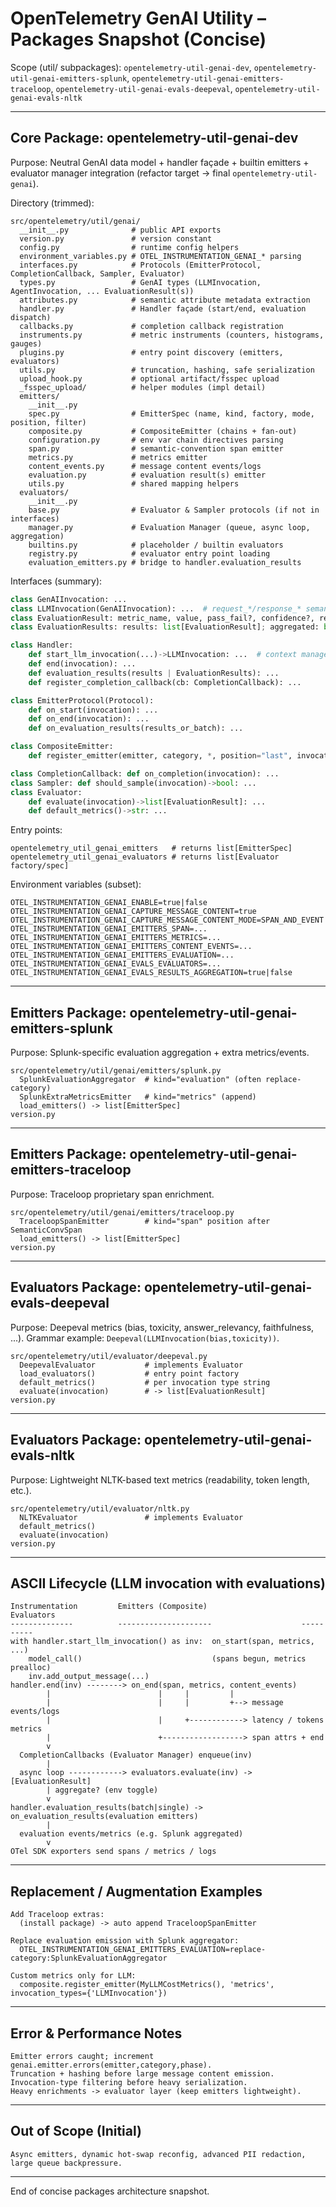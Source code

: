 # OpenTelemetry GenAI Utility – Packages Snapshot (Concise)

Scope (util/ subpackages):
`opentelemetry-util-genai-dev`, `opentelemetry-util-genai-emitters-splunk`, `opentelemetry-util-genai-emitters-traceloop`, `opentelemetry-util-genai-evals-deepeval`, `opentelemetry-util-genai-evals-nltk`

---
## Core Package: opentelemetry-util-genai-dev
Purpose: Neutral GenAI data model + handler façade + builtin emitters + evaluator manager integration (refactor target -> final `opentelemetry-util-genai`).

Directory (trimmed):
```text
src/opentelemetry/util/genai/
  __init__.py              # public API exports
  version.py               # version constant
  config.py                # runtime config helpers
  environment_variables.py # OTEL_INSTRUMENTATION_GENAI_* parsing
  interfaces.py            # Protocols (EmitterProtocol, CompletionCallback, Sampler, Evaluator)
  types.py                 # GenAI types (LLMInvocation, AgentInvocation, ... EvaluationResult(s))
  attributes.py            # semantic attribute metadata extraction
  handler.py               # Handler façade (start/end, evaluation dispatch)
  callbacks.py             # completion callback registration
  instruments.py           # metric instruments (counters, histograms, gauges)
  plugins.py               # entry point discovery (emitters, evaluators)
  utils.py                 # truncation, hashing, safe serialization
  upload_hook.py           # optional artifact/fsspec upload
  _fsspec_upload/          # helper modules (impl detail)
  emitters/
    __init__.py
    spec.py                # EmitterSpec (name, kind, factory, mode, position, filter)
    composite.py           # CompositeEmitter (chains + fan-out)
    configuration.py       # env var chain directives parsing
    span.py                # semantic-convention span emitter
    metrics.py             # metrics emitter
    content_events.py      # message content events/logs
    evaluation.py          # evaluation result(s) emitter
    utils.py               # shared mapping helpers
  evaluators/
    __init__.py
    base.py                # Evaluator & Sampler protocols (if not in interfaces)
    manager.py             # Evaluation Manager (queue, async loop, aggregation)
    builtins.py            # placeholder / builtin evaluators
    registry.py            # evaluator entry point loading
    evaluation_emitters.py # bridge to handler.evaluation_results
```

Interfaces (summary):
```python
class GenAIInvocation: ...
class LLMInvocation(GenAIInvocation): ...  # request_*/response_* semantic fields, token counts
class EvaluationResult: metric_name, value, pass_fail?, confidence?, reasoning?, latency?, attrs
class EvaluationResults: results: list[EvaluationResult]; aggregated: bool

class Handler:
    def start_llm_invocation(...)->LLMInvocation: ...  # context manager
    def end(invocation): ...
    def evaluation_results(results | EvaluationResults): ...
    def register_completion_callback(cb: CompletionCallback): ...

class EmitterProtocol(Protocol):
    def on_start(invocation): ...
    def on_end(invocation): ...
    def on_evaluation_results(results_or_batch): ...

class CompositeEmitter:
    def register_emitter(emitter, category, *, position="last", invocation_types=None, mode="append"): ...

class CompletionCallback: def on_completion(invocation): ...
class Sampler: def should_sample(invocation)->bool: ...
class Evaluator:
    def evaluate(invocation)->list[EvaluationResult]: ...
    def default_metrics()->str: ...
```

Entry points:
```text
opentelemetry_util_genai_emitters   # returns list[EmitterSpec]
opentelemetry_util_genai_evaluators # returns list[Evaluator factory/spec]
```

Environment variables (subset):
```text
OTEL_INSTRUMENTATION_GENAI_ENABLE=true|false
OTEL_INSTRUMENTATION_GENAI_CAPTURE_MESSAGE_CONTENT=true
OTEL_INSTRUMENTATION_GENAI_CAPTURE_MESSAGE_CONTENT_MODE=SPAN_AND_EVENT
OTEL_INSTRUMENTATION_GENAI_EMITTERS_SPAN=...
OTEL_INSTRUMENTATION_GENAI_EMITTERS_METRICS=...
OTEL_INSTRUMENTATION_GENAI_EMITTERS_CONTENT_EVENTS=...
OTEL_INSTRUMENTATION_GENAI_EMITTERS_EVALUATION=...
OTEL_INSTRUMENTATION_GENAI_EVALS_EVALUATORS=...
OTEL_INSTRUMENTATION_GENAI_EVALS_RESULTS_AGGREGATION=true|false
```

---
## Emitters Package: opentelemetry-util-genai-emitters-splunk
Purpose: Splunk-specific evaluation aggregation + extra metrics/events.
```text
src/opentelemetry/util/genai/emitters/splunk.py
  SplunkEvaluationAggregator  # kind="evaluation" (often replace-category)
  SplunkExtraMetricsEmitter   # kind="metrics" (append)
  load_emitters() -> list[EmitterSpec]
version.py
```

---
## Emitters Package: opentelemetry-util-genai-emitters-traceloop
Purpose: Traceloop proprietary span enrichment.
```text
src/opentelemetry/util/genai/emitters/traceloop.py
  TraceloopSpanEmitter        # kind="span" position after SemanticConvSpan
  load_emitters() -> list[EmitterSpec]
version.py
```

---
## Evaluators Package: opentelemetry-util-genai-evals-deepeval
Purpose: Deepeval metrics (bias, toxicity, answer_relevancy, faithfulness, ...).
Grammar example: `Deepeval(LLMInvocation(bias,toxicity))`.
```text
src/opentelemetry/util/evaluator/deepeval.py
  DeepevalEvaluator           # implements Evaluator
  load_evaluators()           # entry point factory
  default_metrics()           # per invocation type string
  evaluate(invocation)        # -> list[EvaluationResult]
version.py
```

---
## Evaluators Package: opentelemetry-util-genai-evals-nltk
Purpose: Lightweight NLTK-based text metrics (readability, token length, etc.).
```text
src/opentelemetry/util/evaluator/nltk.py
  NLTKEvaluator               # implements Evaluator
  default_metrics()
  evaluate(invocation)
version.py
```

---
## ASCII Lifecycle (LLM invocation with evaluations)
```text
Instrumentation         Emitters (Composite)                     Evaluators
--------------          ---------------------                    ----------
with handler.start_llm_invocation() as inv:  on_start(span, metrics, ...)
    model_call()                             (spans begun, metrics prealloc)
    inv.add_output_message(...)
handler.end(inv) --------> on_end(span, metrics, content_events)
        |                        |     |         |
        |                        |     |         +--> message events/logs
        |                        |     +------------> latency / tokens metrics
        |                        +------------------> span attrs + end
        v
  CompletionCallbacks (Evaluator Manager) enqueue(inv)
        |
  async loop ------------> evaluators.evaluate(inv) -> [EvaluationResult]
        | aggregate? (env toggle)
        v
handler.evaluation_results(batch|single) -> on_evaluation_results(evaluation emitters)
        |
  evaluation events/metrics (e.g. Splunk aggregated)
        v
OTel SDK exporters send spans / metrics / logs
```

---
## Replacement / Augmentation Examples
```text
Add Traceloop extras:
  (install package) -> auto append TraceloopSpanEmitter

Replace evaluation emission with Splunk aggregator:
  OTEL_INSTRUMENTATION_GENAI_EMITTERS_EVALUATION=replace-category:SplunkEvaluationAggregator

Custom metrics only for LLM:
  composite.register_emitter(MyLLMCostMetrics(), 'metrics', invocation_types={'LLMInvocation'})
```

---
## Error & Performance Notes
```text
Emitter errors caught; increment genai.emitter.errors(emitter,category,phase).
Truncation + hashing before large message content emission.
Invocation-type filtering before heavy serialization.
Heavy enrichments -> evaluator layer (keep emitters lightweight).
```

---
## Out of Scope (Initial)
```text
Async emitters, dynamic hot-swap reconfig, advanced PII redaction, large queue backpressure.
```

---
End of concise packages architecture snapshot.
